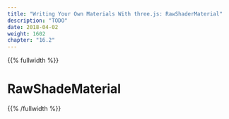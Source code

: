 ```yaml
---
title: "Writing Your Own Materials With three.js: RawShaderMaterial"
description: "TODO"
date: 2018-04-02
weight: 1602
chapter: "16.2"
---
```

{{% fullwidth %}}
# RawShadeMaterial
{{% /fullwidth %}}

